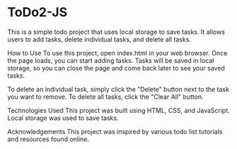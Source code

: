 # ToDo2-JS
This is a simple todo project that uses local storage to save tasks. It allows users to add tasks, delete individual tasks, and delete all tasks.

How to Use
To use this project, open index.html in your web browser. Once the page loads, you can start adding tasks. Tasks will be saved in local storage, so you can close the page and come back later to see your saved tasks.

To delete an individual task, simply click the "Delete" button next to the task you want to remove. To delete all tasks, click the "Clear All" button.

Technologies Used
This project was built using HTML, CSS, and JavaScript. Local storage was used to save tasks.

Acknowledgements
This project was inspired by various todo list tutorials and resources found online.
